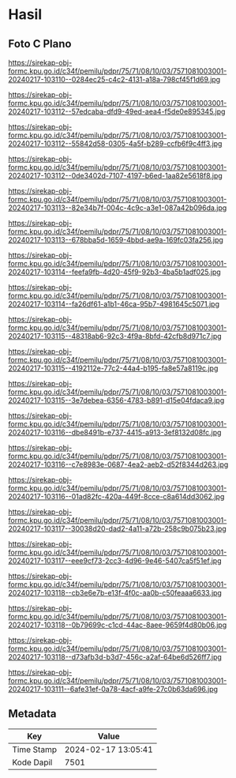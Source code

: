 # Hasil

## Foto C Plano

https://sirekap-obj-formc.kpu.go.id/c34f/pemilu/pdpr/75/71/08/10/03/7571081003001-20240217-103110--0284ec25-c4c2-4131-a18a-798cf45f1d69.jpg

https://sirekap-obj-formc.kpu.go.id/c34f/pemilu/pdpr/75/71/08/10/03/7571081003001-20240217-103112--57edcaba-dfd9-49ed-aea4-f5de0e895345.jpg

https://sirekap-obj-formc.kpu.go.id/c34f/pemilu/pdpr/75/71/08/10/03/7571081003001-20240217-103112--55842d58-0305-4a5f-b289-ccfb6f9c4ff3.jpg

https://sirekap-obj-formc.kpu.go.id/c34f/pemilu/pdpr/75/71/08/10/03/7571081003001-20240217-103112--0de3402d-7107-4197-b6ed-1aa82e5618f8.jpg

https://sirekap-obj-formc.kpu.go.id/c34f/pemilu/pdpr/75/71/08/10/03/7571081003001-20240217-103113--82e34b7f-004c-4c9c-a3e1-087a42b096da.jpg

https://sirekap-obj-formc.kpu.go.id/c34f/pemilu/pdpr/75/71/08/10/03/7571081003001-20240217-103113--678bba5d-1659-4bbd-ae9a-169fc03fa256.jpg

https://sirekap-obj-formc.kpu.go.id/c34f/pemilu/pdpr/75/71/08/10/03/7571081003001-20240217-103114--feefa9fb-4d20-45f9-92b3-4ba5b1adf025.jpg

https://sirekap-obj-formc.kpu.go.id/c34f/pemilu/pdpr/75/71/08/10/03/7571081003001-20240217-103114--fa26df61-a1b1-46ca-95b7-4981645c5071.jpg

https://sirekap-obj-formc.kpu.go.id/c34f/pemilu/pdpr/75/71/08/10/03/7571081003001-20240217-103115--48318ab6-92c3-4f9a-8bfd-42cfb8d971c7.jpg

https://sirekap-obj-formc.kpu.go.id/c34f/pemilu/pdpr/75/71/08/10/03/7571081003001-20240217-103115--4192112e-77c2-44a4-b195-fa8e57a8119c.jpg

https://sirekap-obj-formc.kpu.go.id/c34f/pemilu/pdpr/75/71/08/10/03/7571081003001-20240217-103115--3e7debea-6356-4783-b891-d15e04fdaca9.jpg

https://sirekap-obj-formc.kpu.go.id/c34f/pemilu/pdpr/75/71/08/10/03/7571081003001-20240217-103116--dbe8491b-e737-4415-a913-3ef8132d08fc.jpg

https://sirekap-obj-formc.kpu.go.id/c34f/pemilu/pdpr/75/71/08/10/03/7571081003001-20240217-103116--c7e8983e-0687-4ea2-aeb2-d52f8344d263.jpg

https://sirekap-obj-formc.kpu.go.id/c34f/pemilu/pdpr/75/71/08/10/03/7571081003001-20240217-103116--01ad82fc-420a-449f-8cce-c8a614dd3062.jpg

https://sirekap-obj-formc.kpu.go.id/c34f/pemilu/pdpr/75/71/08/10/03/7571081003001-20240217-103117--30038d20-dad2-4a11-a72b-258c9b075b23.jpg

https://sirekap-obj-formc.kpu.go.id/c34f/pemilu/pdpr/75/71/08/10/03/7571081003001-20240217-103117--eee9cf73-2cc3-4d96-9e46-5407ca5f51ef.jpg

https://sirekap-obj-formc.kpu.go.id/c34f/pemilu/pdpr/75/71/08/10/03/7571081003001-20240217-103118--cb3e6e7b-e13f-4f0c-aa0b-c50feaaa6633.jpg

https://sirekap-obj-formc.kpu.go.id/c34f/pemilu/pdpr/75/71/08/10/03/7571081003001-20240217-103118--0b79699c-c1cd-44ac-8aee-9659f4d80b06.jpg

https://sirekap-obj-formc.kpu.go.id/c34f/pemilu/pdpr/75/71/08/10/03/7571081003001-20240217-103118--d73afb3d-b3d7-456c-a2af-64be6d526ff7.jpg

https://sirekap-obj-formc.kpu.go.id/c34f/pemilu/pdpr/75/71/08/10/03/7571081003001-20240217-103111--6afe31ef-0a78-4acf-a9fe-27c0b63da696.jpg


## Metadata

| Key        | Value               |
| ---------- | ------------------- |
| Time Stamp | 2024-02-17 13:05:41 |
| Kode Dapil | 7501                |



